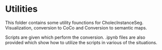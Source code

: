 # Utilities

This folder contains some utility founctions for CholecInstanceSeg. Visualization, conversion to CoCo and Conversion to semantic maps. 

Scripts are given which perform the conversion. .ipynb files are also provided which show how to utilize the scripts in various of the situations. 


